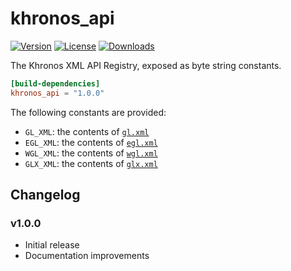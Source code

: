 # khronos_api

[![Version](https://img.shields.io/crates/v/khronos_api.svg)](https://crates.io/crates/khronos_api)
[![License](https://img.shields.io/crates/l/khronos_api.svg)](https://github.com/bjz/gl-rs/blob/master/LICENSE)
[![Downloads](https://img.shields.io/crates/d/khronos_api.svg)](https://crates.io/crates/khronos_api)

The Khronos XML API Registry, exposed as byte string constants.

```toml
[build-dependencies]
khronos_api = "1.0.0"
```

The following constants are provided:

- `GL_XML`: the contents of [`gl.xml`](https://cvs.khronos.org/svn/repos/ogl/trunk/doc/registry/public/api/gl.xml)
- `EGL_XML`: the contents of [`egl.xml`](https://cvs.khronos.org/svn/repos/ogl/trunk/doc/registry/public/api/egl.xml)
- `WGL_XML`: the contents of [`wgl.xml`](https://cvs.khronos.org/svn/repos/ogl/trunk/doc/registry/public/api/wgl.xml)
- `GLX_XML`: the contents of [`glx.xml`](https://cvs.khronos.org/svn/repos/ogl/trunk/doc/registry/public/api/glx.xml)

## Changelog

### v1.0.0

- Initial release
- Documentation improvements
